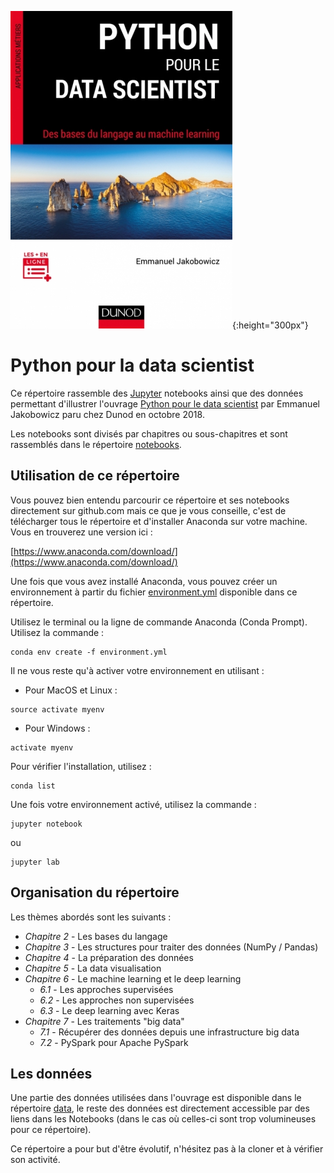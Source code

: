 ![](/other/python-pour-le-data-scientist-dunod.jpeg){:height="300px"}

# Python pour la data scientist

Ce répertoire rassemble des [Jupyter](http://jupyter.org/) notebooks ainsi que des données permettant d'illustrer l'ouvrage [Python pour le data scientist](https://www.dunod.com/sciences-techniques/python-pour-data-scientist-bases-du-langage-au-machine-learning) par Emmanuel Jakobowicz paru chez Dunod en octobre 2018.

Les notebooks sont divisés par chapitres ou sous-chapitres et sont rassemblés dans le répertoire [notebooks](/notebooks/).

## Utilisation de ce répertoire

Vous pouvez bien entendu parcourir ce répertoire et ses notebooks directement sur github.com mais ce que je vous conseille, c'est de télécharger tous le répertoire et d'installer Anaconda sur votre machine. Vous en trouverez une version ici :

[https://www.anaconda.com/download/](https://www.anaconda.com/download/)

Une fois que vous avez installé Anaconda, vous pouvez créer un environnement à partir du fichier [environment.yml](/environment.yml) disponible dans ce répertoire.

Utilisez le terminal ou la ligne de commande Anaconda (Conda Prompt). Utilisez la commande :
```
conda env create -f environment.yml
```

Il ne vous reste qu'à activer votre environnement en utilisant :
- Pour MacOS et Linux :
```
source activate myenv
```

- Pour Windows :
```
activate myenv
```

Pour vérifier l'installation, utilisez :
```
conda list
```

Une fois votre environnement activé, utilisez la commande :
```
jupyter notebook
```
ou
```
jupyter lab
```

## Organisation du répertoire

Les thèmes abordés sont les suivants :

- *Chapitre 2* - Les bases du langage
- *Chapitre 3* - Les structures pour traiter des données (NumPy / Pandas)
- *Chapitre 4* - La préparation des données
- *Chapitre 5* - La data visualisation
- *Chapitre 6* - Le machine learning et le deep learning
  - *6.1* - Les approches supervisées
  - *6.2* - Les approches non supervisées
  - *6.3* - Le deep learning avec Keras
- *Chapitre 7* - Les traitements "big data"
  - *7.1* - Récupérer des données depuis une infrastructure big data
  - *7.2* - PySpark pour Apache PySpark

## Les données

Une partie des données utilisées dans l'ouvrage est disponible dans le répertoire [data](/data/), le reste des données est directement accessible par des liens dans les Notebooks (dans le cas où celles-ci sont trop volumineuses pour ce répertoire).

Ce répertoire a pour but d'être évolutif, n'hésitez pas à la cloner et à vérifier son activité.
